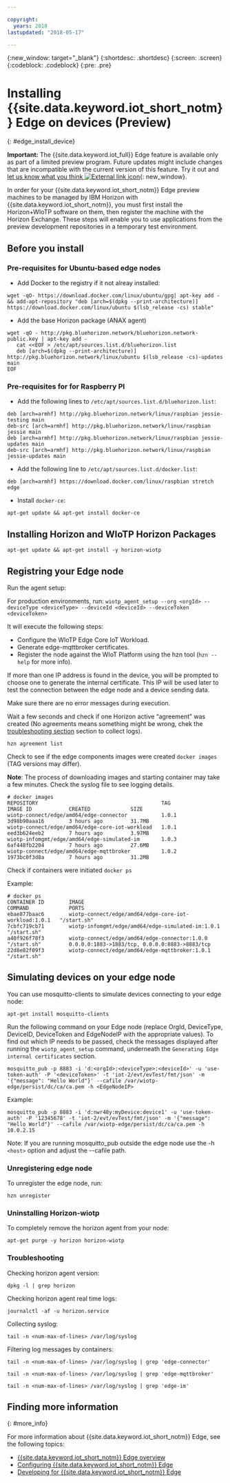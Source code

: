 ```yaml
---

copyright:
  years: 2018
lastupdated: "2018-05-17"

---
```


{:new_window: target="\_blank"}
{:shortdesc: .shortdesc}
{:screen: .screen}
{:codeblock: .codeblock}
{:pre: .pre}


# Installing {{site.data.keyword.iot_short_notm}} Edge on devices (Preview)
{: #edge_install_device}

**Important:** The {{site.data.keyword.iot_full}} Edge feature is available only as part of a limited preview program. Future updates might include changes that are incompatible with the current version of this feature. Try it out and [let us know what you think ![External link icon](../../../icons/launch-glyph.svg)](https://developer.ibm.com/answers/smart-spaces/17/internet-of-things.html){: new_window}.

In order for your {{site.data.keyword.iot_short_notm}} Edge preview machines to be managed by IBM Horizon with {{site.data.keyword.iot_short_notm}}, you must first install the Horizon+WIoTP software on them, then register the machine with the Horizon Exchange. These steps will enable you to use applications from the preview development repositories in a temporary test environment.

## Before you install

### Pre-requisites for Ubuntu-based edge nodes

- Add Docker to the registry if it not alreay installed:

`wget -qO- https://download.docker.com/linux/ubuntu/gpg| apt-key add - && add-apt-repository "deb [arch=$(dpkg --print-architecture)] https://download.docker.com/linux/ubuntu $(lsb_release -cs) stable"`

- Add the base Horizon package (ANAX agent)

```
wget -qO - http://pkg.bluehorizon.network/bluehorizon.network-public.key | apt-key add -
   cat <<EOF > /etc/apt/sources.list.d/bluehorizon.list
   deb [arch=$(dpkg --print-architecture)] http://pkg.bluehorizon.network/linux/ubuntu $(lsb_release -cs)-updates main
EOF
```

### Pre-requisites for for Raspberry PI

- Add the following lines to `/etc/apt/sources.list.d/bluehorizon.list`:
```
deb [arch=armhf] http://pkg.bluehorizon.network/linux/raspbian jessie-testing main
deb-src [arch=armhf] http://pkg.bluehorizon.network/linux/raspbian jessie main
deb [arch=armhf] http://pkg.bluehorizon.network/linux/raspbian jessie-updates main
deb-src [arch=armhf] http://pkg.bluehorizon.network/linux/raspbian jessie-updates main
```

- Add the following line to `/etc/apt/sources.list.d/docker.list`:

`deb [arch=armhf] https://download.docker.com/linux/raspbian stretch edge`

- Install `docker-ce`:

`apt-get update && apt-get install docker-ce`


## Installing Horizon and WIoTP Horizon Packages

`apt-get update && apt-get install -y horizon-wiotp`

## Registring your Edge node

Run the agent setup:

For production environments, run:
`wiotp_agent_setup --org <orgId> --deviceType <deviceType> --deviceId <deviceId> --deviceToken <deviceToken>`

It will execute the following steps:
- Configure the WIoTP Edge Core IoT Workload.
- Generate edge-mqttbroker certificates.
- Register the node against the WIoT Platform using the hzn tool (`hzn --help` for more info).

If more than one IP address is found in the device, you will be prompted to choose one to generate the internal certificate. This IP will be used later to test the connection between the edge node and a device sending data.

Make sure there are no error messages during execution.

Wait a few seconds and check if one Horizon active “agreement” was created (No agreements means something might be wrong, chek the [troubleshooting section](#troubleshooting) section to collect logs).

`hzn agreement list`

Check to see if the edge components images were created `docker images` (TAG versions may differ).

**Note**: The process of downloading images and starting container may take a few minutes. Check the syslog file to see logging details.

```
# docker images
REPOSITORY                                        TAG                 IMAGE ID            CREATED             SIZE
wiotp-connect/edge/amd64/edge-connector           1.0.1               3d98b90aaa16        3 hours ago         31.7MB
wiotp-connect/edge/amd64/edge-core-iot-workload   1.0.1               eed3b624eeb2        7 hours ago         3.97MB
wiotp-infomgmt/edge/amd64/edge-simulated-im       1.0.3               6af448fb2204        7 hours ago         27.6MB
wiotp-connect/edge/amd64/edge-mqttbroker          1.0.2               1973bc0f3d8a        7 hours ago         31.2MB
```

Check if containers were initiated `docker ps`

Example:
```
# docker ps
CONTAINER ID        IMAGE                                                   COMMAND             PORTS
ebae877baac6        wiotp-connect/edge/amd64/edge-core-iot-workload:1.0.1   "/start.sh"
7cbfc719cb71        wiotp-infomgmt/edge/amd64/edge-simulated-im:1.0.1       "/start.sh"
a40f926f78f3        wiotp-connect/edge/amd64/edge-connector:1.0.0           "/start.sh"         0.0.0.0:1883->1883/tcp, 0.0.0.0:8883->8883/tcp
22d8e82f09f3        wiotp-connect/edge/amd64/edge-mqttbroker:1.0.1          "/start.sh"
```

## Simulating devices on your edge node

You can use mosquitto-clients to simulate devices connecting to your edge node:

`apt-get install mosquitto-clients`

Run the following command on your Edge node (replace OrgId, DeviceType, DeviceID, DeviceToken and EdgeNodeIP with the appropriate values).
To find out which IP needs to be passed, check the messages displayed after running the `wiotp_agent_setup` command, underneath the `Generating Edge internal certificates` section.

```
mosquitto_pub -p 8883 -i 'd:<orgId>:<deviceType>:<deviceId>' -u 'use-token-auth' -P '<deviceToken>' -t 'iot-2/evt/evTest/fmt/json' -m '{"message": "Hello World"}' --cafile /var/wiotp-edge/persist/dc/ca/ca.pem -h <EdgeNodeIP>
```

Example:

```
mosquitto_pub -p 8883 -i 'd:nwr48y:myDevice:device1' -u 'use-token-auth' -P '12345678' -t 'iot-2/evt/evTest/fmt/json' -m '{"message": "Hello World"}' --cafile /var/wiotp-edge/persist/dc/ca/ca.pem -h 10.0.2.15
```

Note: If you are running mosquitto_pub outside the edge node use the -h `<host>` option and adjust the  --cafile path.

### Unregistering edge node

To unregister the edge node, run:

`hzn unregister`

### Uninstalling Horizon-wiotp

To completely remove the horizon agent from your node:

`apt-get purge -y horizon horizon-wiotp`

### Troubleshooting

Checking horizon agent version:

`dpkg -l | grep horizon`

Checking horizon agent real time logs:

`journalctl -af -u horizon.service`

Collecting syslog:

`tail -n <num-max-of-lines> /var/log/syslog `

Filtering log messages by containers:

`tail -n <num-max-of-lines> /var/log/syslog | grep 'edge-connector'`

`tail -n <num-max-of-lines> /var/log/syslog | grep 'edge-mqttbroker'`

`tail -n <num-max-of-lines> /var/log/syslog | grep 'edge-im'`


## Finding more information
{: #more_info}

For more information about {{site.data.keyword.iot_short_notm}} Edge, see the following topics:
- [{{site.data.keyword.iot_short_notm}} Edge overview](WIoTP_edge.html#edge_overview)
- [Configuring {{site.data.keyword.iot_short_notm}} Edge](WIoTP_edge_config.html#edge_configure)
- [Developing for {{site.data.keyword.iot_short_notm}} Edge](WIoTP_edge_dev.html#edge_dev)
